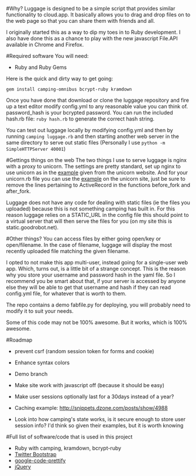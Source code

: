 #Why?
Luggage is designed to be a simple script that provides similar
functionality to cloud.app. It basically allows you to drag and drop
files on to the web page so that you can share them with friends and
all. 

I originally started this as a way to dip my toes in to Ruby
development. I also have done this as a chance to play with the new
javascript File.API available in Chrome and Firefox. 

#Required software
You will need:
* Ruby and Ruby Gems

Here is the quick and dirty way to get going:

`gem install camping-omnibus bcrypt-ruby kramdown`

Once you have done that download or clone the luggage repository and
fire up a text editor modify config.yml to any reasonable value you can
think of.  password\_hash is your bcrypted password. You can run the
included hash.rb file: `ruby hash.rb` to generate the correct hash
string. 

You can test out luggage locally by modifying config.yml and then by
running `camping luggage.rb` and then starting another web server in the
same directory to serve out static files (Personally I use `python -m
SimpleHTTPServer 40001`)

#Gettings things on the web
The two things I use to serve luggage is nginx with a proxy to unicorn.
The settings are pretty standard, set up nginx to use unicorn as in the
[example](http://unicorn.bogomips.org/examples/nginx.conf) given from
the unicorn website. And for your unicorn.rb file you can use the
[example](http://unicorn.bogomips.org/examples/unicorn.conf.rb) on the
unicorn site, just be sure to remove the lines pertaining to
ActiveRecord in the functions before_fork and after_fork.

Luggage does not have any code for dealing with static files (ie the
files you uploaded) because this is not something camping has built in.
For this reason luggage relies on a STATIC_URL in the config file this
should point to a virtual server that will then serve the files for you
(on my site this is static.goodrobot.net).

#Other things?
You can access files by either going open/key or open/filename. In the
case of filename, luggage will display the most recently uploaded file
matching the given filename.

I opted to not make this app multi-user, instead going for a single-user
web app. Which, turns out, is a little bit of a strange concept. This is
the reason why you store your username and password hash in the yaml
file. So I recommend you be smart about that, if your server is accessed
by anyone else they will be able to get that username and hash if they
can read config.yml file, for whatever that is worth to them. 

The repo contains a demo fabfile.py for deploying, you will probably
need to modify it to suit your needs.

Some of this code may not be 100% awesome. But it works, which is 100%
awesome.

#Roadmap
* prevent csrf (random session token for forms and cookie)
* Enhance syntax colors
* Demo branch

* Make site work with javascript off (because it should be easy)

* Make user sessions optionally last for a 30days instead of a year?
* Caching example: http://snippets.dzone.com/posts/show/4988
* Look into how camping's state works, is it secure enough to store
  user session info? I'd think so given their examples, but it is worth
  knowing

#Full list of software/code that is used in this project
* Ruby with camping, kramdown, bcrypt-ruby
* [Twitter Bootstrap](http://twitter.github.com/bootstrap/)
* [google-code-prettify](http://code.google.com/p/google-code-prettify/)
* [jQuery](http://jquery.com/)
